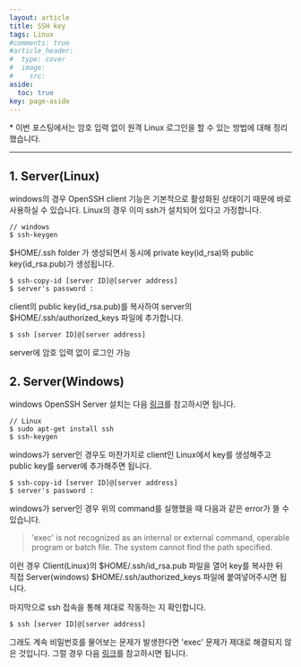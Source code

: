 ```yaml
---
layout: article
title: SSH key
tags: Linux
#comments: true
#article_header:
#  type: cover
#  image:
#    src:
aside:
  toc: true
key: page-aside
---
```


  \* 이번 포스팅에서는 암호 입력 없이 원격 Linux 로그인을 할 수 있는 방법에 대해 정리했습니다.

-----------------------------------------------------

## 1. Server(Linux)

  windows의 경우 OpenSSH client 기능은 기본적으로 활성화된 상태이기 때문에 바로 사용하실 수 있습니다. Linux의 경우 이미 ssh가 설치되어 있다고 가정합니다.

    // windows
    $ ssh-keygen

  $HOME/.ssh folder 가 생성되면서 동시에 private key(id_rsa)와 public key(id_rsa.pub)가 생성됩니다.

    $ ssh-copy-id [server ID]@[server address]
    $ server's password :

  client의 public key(id_rsa.pub)를 복사하여 server의 $HOME/.ssh/authorized_keys 파일에 추가합니다.

    $ ssh [server ID]@[server address]

  server에 암호 입력 없이 로그인 가능


## 2. Server(Windows)

  windows OpenSSH Server 설치는 다음 [링크](https://docs.microsoft.com/ko-kr/windows-server/administration/openssh/openssh_install_firstuse)를 참고하시면 됩니다.

    // Linux
    $ sudo apt-get install ssh
    $ ssh-keygen

  windows가 server인 경우도 마찬가지로 client인 Linux에서 key를 생성해주고 public key를 server에 추가해주면 됩니다.

    $ ssh-copy-id [server ID]@[server address]
    $ server's password :

  windows가 server인 경우 위의 command를 실행했을 때 다음과 같은 error가 뜰 수 있습니다.

>    'exec' is not recognized as an internal or external command, operable program or batch file. The system cannot find the path specified.

  이런 경우 Client(Linux)의 $HOME/.ssh/id_rsa.pub 파일을 열어 key를 복사한 뒤 직접 Server(windows) $HOME/.ssh/authorized_keys 파일에 붙여넣어주시면 됩니다.

  마지막으로 ssh 접속을 통해 제대로 작동하는 지 확인합니다.

    $ ssh [server ID]@[server address]

  그래도 계속 비밀번호를 물어보는 문제가 발생한다면 'exec' 문제가 제대로 해결되지 않은 것입니다. 그럴 경우 다음 [링크](https://stackoverflow.com/questions/16212816/setting-up-openssh-for-windows-using-public-key-authentication)를 참고하시면 됩니다.

